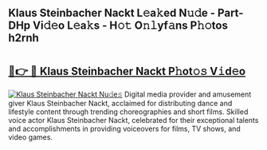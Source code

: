 ## Klaus Steinbacher Nackt L𝚎a𝚔ed N𝚞𝚍e - Part-DHp Vi𝚍𝚎o L𝚎a𝚔s - H𝚘𝚝 O𝚗𝚕yf𝚊ns P𝚑𝚘tos h2rnh

# <h2><a href="http://kf26el4.oniu.top/?m=Klaus+Steinbacher+Nackt">🔗👉 🔴 Klaus Steinbacher Nackt P𝚑ot𝚘𝚜 V𝚒d𝚎o</a></h2>

[![Klaus Steinbacher Nackt Nu𝚍e𝚜](https://i.imgur.com/0qMVB7G.gif)](http://kf26el4.oniu.top/?m=Klaus+Steinbacher+Nackt)
Digital media provider and amusement giver Klaus Steinbacher Nackt, acclaimed for distributing dance and lifestyle content through trending choreographies and short films. Skilled voice actor Klaus Steinbacher Nackt, celebrated for their exceptional talents and accomplishments in providing voiceovers for films, TV shows, and video games.  
